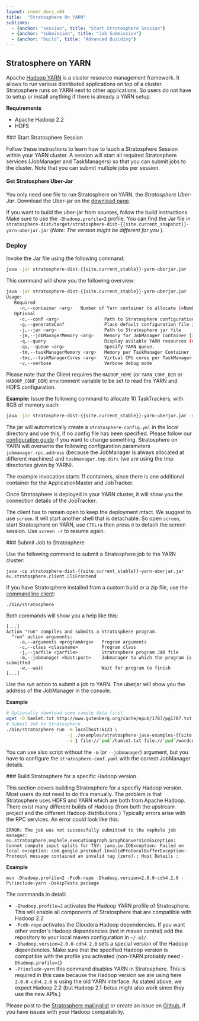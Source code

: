 ```yaml
---
layout: inner_docs_v04
title:  "Stratosphere On YARN"
sublinks:
  - {anchor: "session", title: "Start Stratosphere Session"}
  - {anchor: "submission", title: "Job Submission"}
  - {anchor: "build", title: "Advanced Building"}
---
```


## Stratosphere on YARN

Apache [Hadoop YARN](http://hadoop.apache.org/) is a cluster resource management framework. It allows to run various distributed applications on top of a cluster. Stratosphere runs on YARN next to other applications. So users do not have to setup or install anything if there is already a YARN setup.



<b>Requirements</b>
<ul>
    <li>Apache Hadoop 2.2</li>
    <li>HDFS</li>
</ul>


<section id="session">
### Start Stratosphere Session

Follow these instructions to learn how to lauch a Stratosphere Session within your YARN cluster. A session will start all required Stratosphere services (JobManager and TaskManagers) so that you can submit jobs to the cluster. Note that you can submit multiple jobs per session.

#### Get Stratosphere Uber-Jar

You only need one file to run Stratosphere on YARN, the <i>Stratosphere Uber-Jar</i>. Download the Uber-jar on the [download page]({{site.baseurl}}/downloads/#bin).


If you want to build the uber-jar from sources, follow the build instructions. Make sure to use the `-Dhadoop.profile=2` profile. You can find the Jar file in `stratosphere-dist/target/stratosphere-dist-{{site.current_snapshot}}-yarn-uberjar.jar` (*Note: The version might be different for you* ).

### Deploy

Invoke the Jar file using the following command:

```bash
java -jar stratosphere-dist-{{site.current_stable}}-yarn-uberjar.jar
```

This command will show you the following overview:

```bash
java -jar stratosphere-dist-{{site.current_stable}}-yarn-uberjar.jar 
Usage:
   Required
     -n,--container <arg>   Number of Yarn container to allocate (=Number of TaskTrackers)
   Optional
     -c,--conf <arg>                 Path to Stratosphere configuration file
     -g,--generateConf               Place default configuration file in current directory
     -j,--jar <arg>                  Path to Stratosphere jar file
     -jm,--jobManagerMemory <arg>    Memory for JobManager Container [in MB]
     -q,--query                      Display avilable YARN resources (memory, cores)
     -qu,--queue <arg>               Specify YARN queue.
     -tm,--taskManagerMemory <arg>   Memory per TaskManager Container [in MB]
     -tmc,--taskManagerCores <arg>   Virtual CPU cores per TaskManager
     -v,--verbose                    Verbose debug mode
```

Please note that the Client requires the `HADOOP_HOME` (or `YARN_CONF_DIR` or `HADOOP_CONF_DIR`) environment variable to be set to read the YARN and HDFS configuration.

**Example:** Issue the following command to allocate 10 TaskTrackers, with 8GB of memory each:

```bash
java -jar stratosphere-dist-{{site.current_stable}}-yarn-uberjar.jar -n 10 -tm 8192
```


The jar will automatically create a `stratosphere-config.yml` in the local directory and use this, if no config file has been specified. Please follow our [configuration guide]({{site.baseurl}}/docs/0.4/setup/config.html) if you want to change something. Stratosphere on YARN will overwrite the following configuration parameters `jobmanager.rpc.address` (because the JobManager is always allocated at different machines) and `taskmanager.tmp.dirs` (we are using the tmp directories given by YARN).

The example invocation starts 11 containers, since there is one additional container for the ApplicationMaster and JobTracker.

Once Stratosphere is deployed in your YARN cluster, it will show you the connection details of the JobTracker.

The client has to remain open to keep the deployment intact. We suggest to use `screen`. It will start another shell that is detachable.
So open `screen`, start Stratosphere on YARN, use `CTRL+a` then press `d` to detach the screen session. Use `screen -r` to resume again.
</section>

<section id="submission">
### Submit Job to Stratosphere


Use the following command to submit a Stratosphere job to the YARN cluster:

```
java -cp stratosphere-dist-{{site.current_stable}}-yarn-uberjar.jar eu.stratosphere.client.CliFrontend
```

If you have Stratosphere installed from a custom build or a zip file, use the [commandline client]({{site.baseurl}}/docs/0.4/program_execution/cli_client.html):

```
./bin/stratosphere
``` 

Both commands will show you a help like this:

```
[...]
Action "run" compiles and submits a Stratosphere program.
  "run" action arguments:
     -a,--arguments <programArgs>   Program arguments
     -c,--class <classname>         Program class
     -j,--jarfile <jarfile>         Stratosphere program JAR file
     -m,--jobmanager <host:port>    Jobmanager to which the program is submitted
     -w,--wait                      Wait for program to finish
[...]
```

Use the *run* action to submit a job to YARN. The uberjar will show you the address of the JobManager in the console.

**Example**

```bash
# Optionally download some sample data first
wget -O hamlet.txt http://www.gutenberg.org/cache/epub/1787/pg1787.txt
# Submit Job to Stratosphere
./bin/stratosphere run -m localhost:6123 \
                       -j ./examples/stratosphere-java-examples-{{site.current_stable}}-WordCount.jar \
                       -a 1 file://`pwd`/hamlet.txt file://`pwd`/wordcount-result.txt 
```

You can use also script without the `-m` (or `--jobmanager`) argument, but you have to configure the `stratosphere-conf.yaml` with the correct JobManager details.
</section>

<section id="build">
### Build Stratosphere for a specific Hadoop version.

This section covers building Stratosphere for a specifiy Hadoop version. Most users do not need to do this manually.
The problem is that Stratosphere uses HDFS and YARN which are both from Apache Hadoop. There exist many different builds of Hadoop (from both the upstream project and the different Hadoop distributions.)
Typically errors arise with the RPC services. An error could look like this:

```
ERROR: The job was not successfully submitted to the nephele job manager: eu.stratosphere.nephele.executiongraph.GraphConversionException: Cannot compute input splits for TSV: java.io.IOException: Failed on local exception: com.google.protobuf.InvalidProtocolBufferException: Protocol message contained an invalid tag (zero).; Host Details :
```

**Example**

```
mvn -Dhadoop.profile=2 -Pcdh-repo -Dhadoop.version=2.0.0-cdh4.2.0 -P\!include-yarn -DskipTests package
```

The commands in detail:

*  `-Dhadoop.profile=2` activates the Hadoop YARN profile of Stratosphere. This will enable all components of Stratosphere that are compatible with Hadoop 2.2
*  `-Pcdh-repo` activates the Cloudera Hadoop dependencies. If you want other vendor's Hadoop dependencies (not in maven central) add the repository to your local maven configuration in `~/.m2/`.
* `-Dhadoop.version=2.0.0-cdh4.2.0` sets a special version of the Hadoop dependencies. Make sure that the specified Hadoop version is compatible with the profile you activated (non-YARN probably need `-Dhadoop.profile=1`)
* `-P!include-yarn` this command disables YARN in Stratosphere. This is required in this case because the Hadoop version we are using here `2.0.0-cdh4.2.0` is using the old YARN interface. As stated above, we expect Hadoop 2.2 (but Hadoop 2.1-betas might also work since they use the new APIs.)

Please post to the [Stratosphere mailinglist](https://groups.google.com/d/forum/stratosphere-dev) or create an issue on [Github](https://github.com/stratosphere/stratosphere/issues), if you have issues with your Hadoop compatabiliy.

</section>
